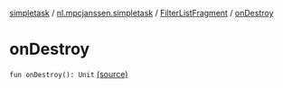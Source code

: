[simpletask](../../index.md) / [nl.mpcjanssen.simpletask](../index.md) / [FilterListFragment](index.md) / [onDestroy](.)

# onDestroy

`fun onDestroy(): Unit` [(source)](https://github.com/mpcjanssen/simpletask-android/blob/master/src/main/java/nl/mpcjanssen/simpletask/FilterListFragment.kt#L29)